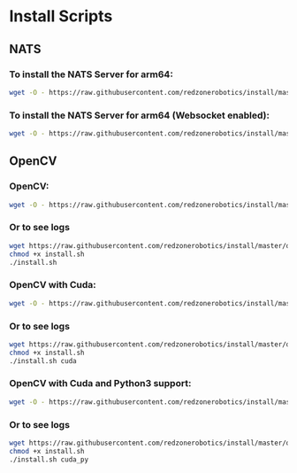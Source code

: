 # Install Scripts

## NATS

### To install the NATS Server for arm64:
```bash
wget -O - https://raw.githubusercontent.com/redzonerobotics/install/master/nats-arm64/install.sh | bash
```

### To install the NATS Server for arm64 (Websocket enabled):
```bash
wget -O - https://raw.githubusercontent.com/redzonerobotics/install/master/nats-ws-arm64/install.sh | bash
```
## OpenCV

### OpenCV:
```bash
wget -O - https://raw.githubusercontent.com/redzonerobotics/install/master/opencv/install.sh | bash
```
### Or to see logs
```bash
wget https://raw.githubusercontent.com/redzonerobotics/install/master/opencv/install.sh
chmod +x install.sh
./install.sh
```

### OpenCV with Cuda:
```bash
wget -O - https://raw.githubusercontent.com/redzonerobotics/install/master/opencv/install.sh | bash -s cuda
```
### Or to see logs
```bash
wget https://raw.githubusercontent.com/redzonerobotics/install/master/opencv/install.sh
chmod +x install.sh
./install.sh cuda
```

### OpenCV with Cuda and Python3 support:
```bash
wget -O - https://raw.githubusercontent.com/redzonerobotics/install/master/opencv/install.sh | bash -s cuda_py
```
### Or to see logs
```bash
wget https://raw.githubusercontent.com/redzonerobotics/install/master/opencv/install.sh
chmod +x install.sh
./install.sh cuda_py
```

